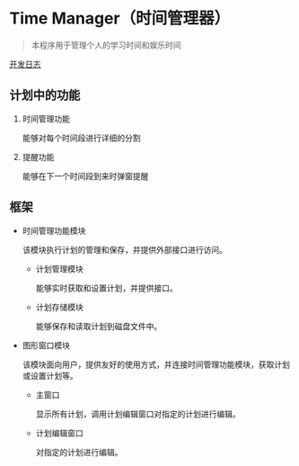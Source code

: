# Time Manager（时间管理器）

> 本程序用于管理个人的学习时间和娱乐时间

[开发日志](./log.md)

## 计划中的功能

1. 时间管理功能

   能够对每个时间段进行详细的分割

2. 提醒功能

   能够在下一个时间段到来时弹窗提醒

## 框架

- 时间管理功能模块

  该模块执行计划的管理和保存，并提供外部接口进行访问。

  - 计划管理模块

    能够实时获取和设置计划，并提供接口。

  - 计划存储模块

    能够保存和读取计划到磁盘文件中。

- 图形窗口模块

  该模块面向用户，提供友好的使用方式，并连接时间管理功能模块，获取计划或设置计划等。
  
  - 主窗口
  
    显示所有计划，调用计划编辑窗口对指定的计划进行编辑。
  
  - 计划编辑窗口
  
    对指定的计划进行编辑。
